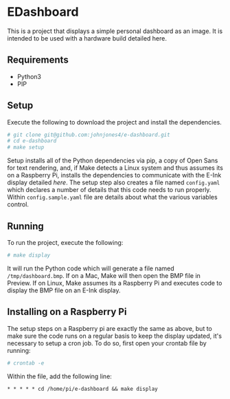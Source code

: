 # EDashboard

This is a project that displays a simple personal dashboard as an image. It is intended to be used with a hardware build detailed here.

## Requirements

* Python3
* PIP

## Setup

Execute the following to download the project and install the dependencies.

```bash
# git clone git@github.com:johnjones4/e-dashboard.git
# cd e-dashboard
# make setup
```

Setup installs all of the Python dependencies via pip, a copy of Open Sans for text rendering, and, if Make detects a Linux system and thus assumes its on a Raspberry Pi, installs the dependencies to communicate with the E-Ink display detailed _here_. The setup step also creates a file named `config.yaml` which declares a number of details that this code needs to run properly. Within `config.sample.yaml` file are details about what the various variables control.

## Running

To run the project, execute the following:

```bash
# make display
```

It will run the Python code which will generate a file named `/tmp/dashboard.bmp`. If on a Mac, Make will then open the BMP file in Preview. If on Linux, Make assumes its a Raspberry Pi and executes code to display the BMP file on an E-Ink display.

## Installing on a Raspberry Pi

The setup steps on a Raspberry pi are exactly the same as above, but to make sure the code runs on a regular basis to keep the display updated, it's necessary to setup a cron job. To do so, first open your crontab file by running:

```bash
# crontab -e
```

Within the file, add the following line:

```
* * * * * cd /home/pi/e-dashboard && make display
```
